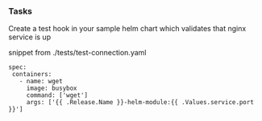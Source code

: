 ### Tasks
 Create a test hook in your sample helm chart which validates that nginx service is up
 
 snippet from  ./tests/test-connection.yaml
 
 ```
 spec:
  containers:
    - name: wget
      image: busybox
      command: ['wget']
      args: ['{{ .Release.Name }}-helm-module:{{ .Values.service.port }}']
```
